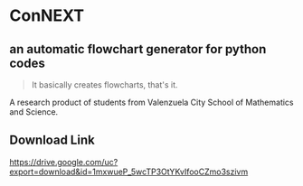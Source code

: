 # ConNEXT
## an automatic flowchart generator for python codes
>It basically creates flowcharts, that's it.

A research product of students from Valenzuela City School of Mathematics and Science.

## Download Link
https://drive.google.com/uc?export=download&id=1mxwueP_5wcTP3OtYKvIfooCZmo3szivm
